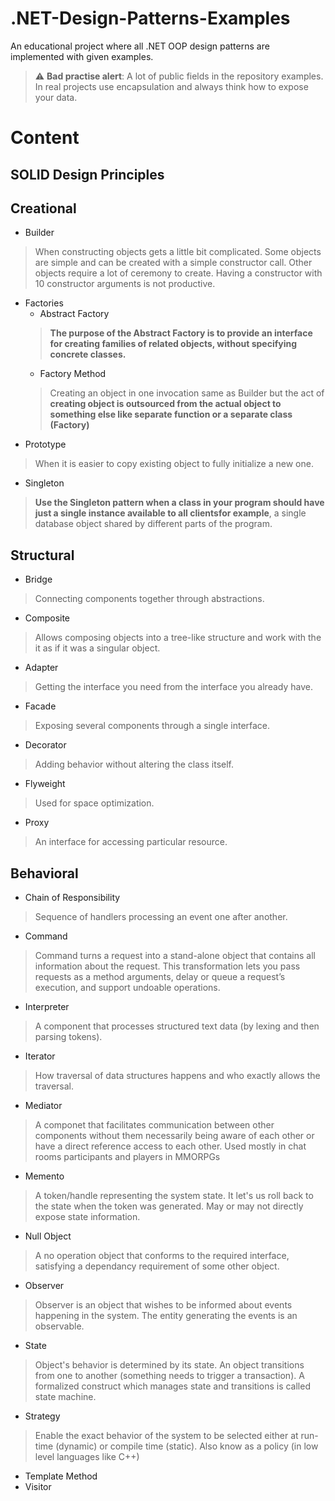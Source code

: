 # .NET-Design-Patterns-Examples
An educational project where all .NET OOP design patterns are implemented with given examples.
> :warning: **Bad practise alert**: A lot of public fields in the repository examples. In real projects use encapsulation and always think how to expose your data.

# Content
## SOLID Design Principles
## Creational
- Builder
> When constructing objects gets a little bit complicated. Some objects are simple and can be created with a simple constructor call. Other objects require a lot of ceremony to create. Having a constructor with 10 constructor arguments is not productive. 
- Factories
  * Abstract Factory
  > **The purpose of the Abstract Factory is to provide an interface for creating families of related objects, without specifying concrete classes.**
  * Factory Method
  > Creating an object in one invocation same as Builder but the act of **creating object is outsourced from the actual object to something else like separate function 
   or a separate class (Factory)**
- Prototype
> When it is easier to copy existing object to fully initialize a new one.
- Singleton
> **Use the Singleton pattern when a class in your program should have just a single instance available to all clientsfor example**, a single database object shared by different parts of the program.
## Structural
- Bridge
> Connecting components together through abstractions.
- Composite
> Allows composing objects into a tree-like structure and work with the it as if it was a singular object.
- Adapter
> Getting the interface you need from the interface you already have.
- Facade 
> Exposing several components through a single interface.
- Decorator
> Adding behavior without altering the class itself.
- Flyweight
> Used for space optimization.
- Proxy
> An interface for accessing particular resource. 
## Behavioral
- Chain of Responsibility
> Sequence of handlers processing an event one after another.
- Command
> Command turns a request into a stand-alone object that contains all information about the request. This transformation lets you pass requests as a method arguments, delay or queue a request’s execution, and support undoable operations.
- Interpreter
> A component that processes structured text data (by lexing and then parsing tokens).
- Iterator
> How traversal of data structures happens and who exactly allows the traversal.
- Mediator
> A componet that facilitates  communication between other components without them necessarily being aware of each other or have a direct reference access to each other. Used mostly in chat rooms participants and players in MMORPGs 
- Memento
> A token/handle representing the system state. It let's us roll back to the state when the token was generated. May or may not directly expose state information.
- Null Object
> A no operation object that conforms to the required  interface, satisfying a dependancy requirement of some other object.
- Observer
> Observer is an object that wishes to be informed about events happening in the system. The entity generating the events is an observable.
- State
> Object's behavior is determined by its state. An object transitions from one to another (something needs to trigger a transaction). A formalized construct which manages state and transitions is called state machine.
- Strategy
> Enable  the exact  behavior of the system to be selected either at run-time (dynamic) or compile time (static). Also know as a policy (in low level languages like C++)
- Template Method
- Visitor
